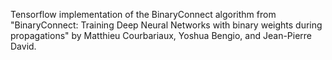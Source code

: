 Tensorflow implementation of the BinaryConnect algorithm from "BinaryConnect: Training Deep Neural Networks with binary weights during propagations" by Matthieu Courbariaux, Yoshua Bengio, and Jean-Pierre David.